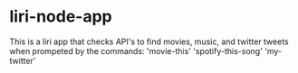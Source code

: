 # liri-node-app


This is a liri app that checks API's to find movies, music, and twitter tweets
when prompeted by the commands:
'movie-this'
'spotify-this-song'
'my-twitter'


